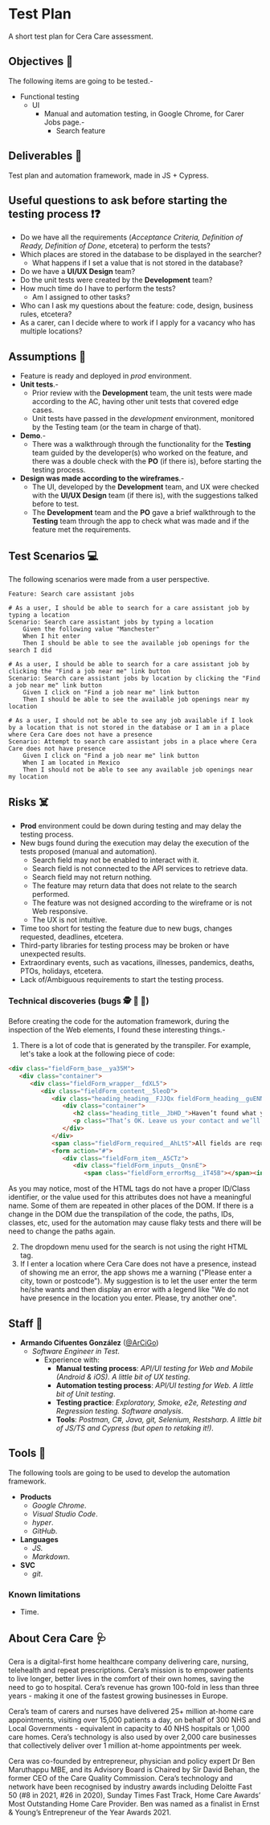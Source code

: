 # Test Plan

A short test plan for Cera Care assessment.

## Objectives 🎯

The following items are going to be tested.-

* Functional testing
    * UI
        * Manual and automation testing, in Google Chrome, for Carer Jobs page.-
            * Search feature

## Deliverables 💼

Test plan and automation framework, made in JS + Cypress.

## Useful questions to ask before starting the testing process ❗️❓

* Do we have all the requirements (*Acceptance Criteria, Definition of Ready, Definition of Done*, etcetera) to perform the tests?
* Which places are stored in the database to be displayed in the searcher?
    * What happens if I set a value that is not stored in the database?
* Do we have a **UI/UX Design** team?
* Do the unit tests were created by the **Development** team?
* How much time do I have to perform the tests?
    * Am I assigned to other tasks?
* Who can I ask my questions about the feature: code, design, business rules, etcetera?
* As a carer, can I decide where to work if I apply for a vacancy who has multiple locations?

## Assumptions 🤔

* Feature is ready and deployed in *prod* environment.
* **Unit tests**.-
    * Prior review with the **Development** team, the unit tests were made according to the AC, having other unit tests that covered edge cases.
    * Unit tests have passed in the *development* environment, monitored by the Testing team (or the team in charge of that).
* **Demo**.-
    * There was a walkthrough through the functionality for the **Testing** team guided by the developer(s) who worked on the feature, and there was a double check with the **PO** (if there is), before starting the testing process.
* **Design was made according to the wireframes**.-
    * The UI, developed by the **Development** team, and UX were checked with the **UI/UX Design** team (if there is), with the suggestions talked before to test.
    * The **Development** team and the **PO** gave a brief walkthrough to the **Testing** team through the app to check what was made and if the feature met the requirements.

## Test Scenarios 💻

The following scenarios were made from a user perspective.

```gherkin
Feature: Search care assistant jobs

# As a user, I should be able to search for a care assistant job by typing a location
Scenario: Search care assistant jobs by typing a location
    Given the following value "Manchester"
    When I hit enter
    Then I should be able to see the available job openings for the search I did

# As a user, I should be able to search for a care assistant job by clicking the "Find a job near me" link button
Scenario: Search care assistant jobs by location by clicking the "Find a job near me" link button
    Given I click on "Find a job near me" link button
    Then I should be able to see the available job openings near my location

# As a user, I should not be able to see any job available if I look by a location that is not stored in the database or I am in a place where Cera Care does not have a presence
Scenario: Attempt to search care assistant jobs in a place where Cera Care does not have presence
    Given I click on "Find a job near me" link button
    When I am located in Mexico
    Then I should not be able to see any available job openings near my location
```

## Risks ☠️

* **Prod** environment could be down during testing and may delay the testing process.
* New bugs found during the execution may delay the execution of the tests proposed (manual and automation).
    * Search field may not be enabled to interact with it.
    * Search field is not connected to the API services to retrieve data.
    * Search field may not return nothing.
    * The feature may return data that does not relate to the search performed.
    * The feature was not designed according to the wireframe or is not Web responsive.
    * The UX is not intuitive.
* Time too short for testing the feature due to new bugs, changes requested, deadlines, etcetera.
* Third-party libraries for testing process may be broken or have unexpected results.
* Extraordinary events, such as vacations, illnesses, pandemics, deaths, PTOs, holidays, etcetera.
* Lack of/Ambiguous requirements to start the testing process.

### Technical discoveries (bugs 🕵️ 🔎 🐞)

Before creating the code for the automation framework, during the inspection of the Web elements, I found these interesting things.-

1. There is a lot of code that is generated by the transpiler. For example, let's take a look at the following piece of code:

```html
<div class="fieldForm_base__ya35M">
   <div class="container">
      <div class="fieldForm_wrapper__fdXL5">
         <div class="fieldForm_content__5leoD">
            <div class="heading_heading__FJJQx fieldForm_heading__guENN">
               <div class="container">
                  <h2 class="heading_title__JbHD_">Haven’t found what you were looking for?</h2>
                  <p class="That’s OK. Leave us your contact and we’ll get in touch once we have a new position in your location.">That’s OK. Leave us your contact and we’ll get in touch once we have a new position in your location.</p>
               </div>
            </div>
            <span class="fieldForm_required__AhLtS">All fields are required</span>
            <form action="#">
               <div class="fieldForm_item__A5CTz">
                  <div class="fieldForm_inputs__QnsnE">
                     <span class="fieldForm_errorMsg__iT45B"></span><input name="fullName" id="1" type="string" validationtype="string" placeholder="Full Name" validations="[object Object]" class="fieldForm_input__tvIvP " value="">
```
As you may notice, most of the HTML tags do not have a proper ID/Class identifier, or the value used for this attributes does not have a meaningful name. Some of them are repeated in other places of the DOM. If there is a change in the DOM due the transpilation of the code, the paths, IDs, classes, etc, used for the automation may cause flaky tests and there will be need to change the paths again.

2. The dropdown menu used for the search is not using the right HTML tag.
3. If I enter a location where Cera Care does not have a presence, instead of showing me an error, the app shows me a warning ("Please enter a city, town or postcode"). My suggestion is to let the user enter the term he/she wants and then display an error with a legend like "We do not have presence in the location you enter. Please, try another one".

## Staff 🧍

* **Armando Cifuentes González** ([@ArCiGo](https://www.linkedin.com/in/arcigo/))
    * *Software Engineer in Test*.
        * Experience with:
            * **Manual testing process**: *API/UI testing for Web and Mobile (Android & iOS). A little bit of UX testing*.
            * **Automation testing process**: *API/UI testing for Web. A little bit of Unit testing*.
            * **Testing practice**: *Exploratory, Smoke, e2e, Retesting and Regression testing. Software analysis*.
            * **Tools**: *Postman, C#, Java, git, Selenium, Restsharp. A little bit of JS/TS and Cypress (but open to retaking it!)*.

## Tools 🔨

The following tools are going to be used to develop the automation framework.

* **Products**
    * *Google Chrome*.
    * _Visual Studio Code_.
    * _hyper_.
    * _GitHub_.
* **Languages**
    * _JS._
    * _Markdown_.
* **SVC**
    * _git_.

### Known limitations

* Time.

## About Cera Care 🩺

Cera is a digital-first home healthcare company delivering care, nursing, telehealth and repeat prescriptions. Cera’s mission is to empower patients to live longer, better lives in the comfort of their own homes, saving the need to go to hospital. Cera’s revenue has grown 100-fold in less than three years - making it one of the fastest growing businesses in Europe.

Cera’s team of carers and nurses have delivered 25+ million at-home care appointments, visiting over 15,000 patients a day, on behalf of 300 NHS and Local Governments - equivalent in capacity to 40 NHS hospitals or 1,000 care homes. Cera’s technology is also used by over 2,000 care businesses that collectively deliver over 1 million at-home appointments per week.

Cera was co-founded by entrepreneur, physician and policy expert Dr Ben Maruthappu MBE, and its Advisory Board is Chaired by Sir David Behan, the former CEO of the Care Quality Commission. Cera’s technology and network have been recognised by industry awards including Deloitte Fast 50 (#8 in 2021, #26 in 2020), Sunday Times Fast Track, Home Care Awards’ Most Outstanding Home Care Provider. Ben was named as a finalist in Ernst & Young’s Entrepreneur of the Year Awards 2021.